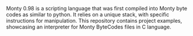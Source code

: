 Monty 0.98 is a scripting language that was first compiled into Monty byte codes as similar to python. It relies on a unique stack, with specific instructions for manipulation. 
This repository contains project examples, showcasing an interpreter for Monty ByteCodes files in C language.
